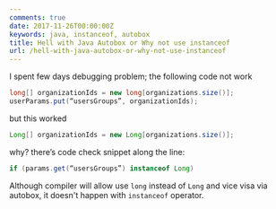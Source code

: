 ```yaml
---
comments: true
date: 2017-11-26T00:00:00Z
keywords: java, instanceof, autobox
title: Hell with Java Autobox or Why not use instanceof
url: /hell-with-java-autobox-or-why-not-use-instanceof
---
```


I spent few days debugging problem; the following code not work

```java
long[] organizationIds = new long[organizations.size()];
userParams.put(“usersGroups”, organizationIds);
```

but this worked

```java
Long[] organizationIds = new Long[organizations.size()];
```
why? there’s code check snippet along the line:

```java
if (params.get(“usersGroups”) instanceof Long)
```

Although compiler will allow use `long` instead of `Long` and vice visa via autobox, it doesn't happen with `instanceof` operator.